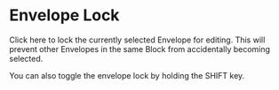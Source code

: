 # Envelope Lock

Click here to lock the currently selected Envelope for editing.  This will prevent other Envelopes in the same Block from accidentally becoming selected.

You can also toggle the envelope lock by holding the SHIFT key.